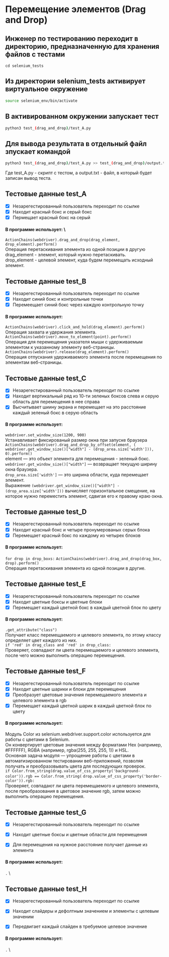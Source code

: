 # Перемещение элементов (Drag and Drop)

## Инженер по тестированию переходит в директорию, предназначенную для хранения файлов с тестами
```
cd selenium_tests
```
## Из директории selenium_tests активирует виртуальное окружение
```sh
source selenium_env/bin/activate
```
## В активированном окружении запускает тест 
```sh
python3 test_(drag_and_drop)/test_A.py
```
## Для вывода результата в отдельный файл зпускает командой 
```sh
python3 test_(drag_and_drop)/test_A.py >> test_(drag_and_drop)/output.txt
```
Где test_A.py -  скрипт с тестом, а output.txt - файл, в который будет записан вывод теста.



## Тестовые данные test_A

- [x] Незарегестированный пользователь переходит по ссылке
- [x] Находит красный бокс и серый бокс
- [x] Пермещает красный бокс на серый

#### В программе использует: \
```ActionChains(webdriver).drag_and_drop(drag_element, drop_element).perform()``` \
Операция перетаскивания элемента из одной позиции в другую\
drag_element - элемент, который нужно перетаскивать.\
drop_element -  целевой элемент, куда будем перемещать иcходный элемент.

## Тестовые данные test_B

- [x] Незарегестированный пользователь переходит по ссылке
- [x] Находит синий бокс и контрольные точки
- [x] Перемеещает синий бокс через каждую контрольную точку

#### В программе использует: 
```ActionChains(webdriver).click_and_hold(drag_element).perform()``` \
Операция захвата и удержания элемента. \
```ActionChains(webdriver).move_to_element(point).perform()``` \
Операция для перемещения указателя мыши c удерживаемым элементом к указанному элементу веб-страницы. \
```ActionChains(webdriver).release(drag_element).perform()```\
Операция отпускания удерживаемого элемента после перемещения по элементам веб-страницы. 

## Тестовые данные test_C
- [x] Незарегестированный пользователь переходит по ссылке
- [x] Находит вертикальный ряд из 10-ти зеленых боксов слева и серую область для перемещения в нее справа
- [x] Высчитывает шиину экрана и перемещает на это расстояние каждый зеленый бокс в серую область

#### В программе использует: 
```webdriver.set_window_size(1200, 900)```\
Устанавливает фиксированый размер окна при запуске браузера \
```ActionChains(webdriver).drag_and_drop_by_offset(element, (```
        ```webdriver.get_window_size()["width"] - (drop_area.size['width'])), 0).perform()``` \
element — это объект элемента для перемещения - зеленый бокс. \
```webdriver.get_window_size()["width"]``` — возвращает текущую ширину окна браузера. \
```drop_area.size['width']``` — это ширина области, куда перемещает элемент. \
Выражение ```(webdriver.get_window_size()["width"] - (drop_area.size['width']))``` вычисляет горизонтальное смещение, на которое нужно переместить элемент, сдвигая его к правому краю окна.


## Тестовые данные test_D
- [x] Незарегестированный пользователь переходит по ссылке
- [x] Находит красный бокс и четыре пронумерованых серых блока
- [x] Перемещает красный бокс по каждому из четырех блоков

#### В программе использует: 
```for drop in drop_boxs:```
        ```ActionChains(webdriver).drag_and_drop(drag_box, drop).perform()``` \
Операция перетаскивания элемента из одной позиции в другие.

## Тестовые данные test_E
- [x] Незарегестированный пользователь переходит по ссылке
- [x] Находит цветные боксы и цветные блоки
- [x] Перемещает каждый цветной бокс в каждый цветной блок по цвету

#### В программе использует: 
```.get_attribute("class")```\
Получает класс перемещаемого и целевого элемента, по этому классу определяет цвет каждого из них.\
```if 'red' in drag_class and 'red' in drop_class:```\
Проверяет, совпадают ли цвета перемещаемого и целевого элемента, после чего можно выполнить операцию перемещения.


## Тестовые данные test_F
- [x] Незарегестированный пользователь переходит по ссылке
- [x] Находит цветные шарики и блоки для перемещения
- [x] Преобразует цветовые значения перемещаемого элемента и целевого элемента в rgb
- [x] Перемещает каждый цветной шарик в каждый цветной блок по цвету

#### В программе использует: 
Модуль Color из selenium.webdriver.support.color используется для работы с цветами в Selenium. \
Он конвертирует цветовые значения между форматами Hex (например, #FFFFFF), RGBA (например, rgba(255, 255, 255, 1)) и HSL. \
Основная задача модуля — упрощение работы с цветами в автоматизированном тестировании веб-приложений, позволяя получать и преобразовывать цвета для последующих проверок.\
```if Color.from_string(drag.value_of_css_property('background-color')).rgb == Color.from_string(```
                ```drop.value_of_css_property('border-color')).rgb:``` \
Проверяет, совпадают ли цвета перемещаемого и целевого элемента, после преобразования в цветовое значение rgb, затем можно выполнить операцию перемещения.


## Тестовые данные test_G
- [x] Незарегестированный пользователь переходит по ссылке
- [x] Находит цветные боксы и цветные области для перемещения
- [x] Для перемещения на нужное расстояние получает данные из элемента


#### В программе использует: 
```.``` \ 


## Тестовые данные test_H
- [x] Незарегестированный пользователь переходит по ссылке
- [x] Находит слайдеры и дефолтным значением и элементы с целевым значеним
- [x] Передвигает каждый слайден в требуемое целевое значение


#### В программе использует: 
```.``` \ 
